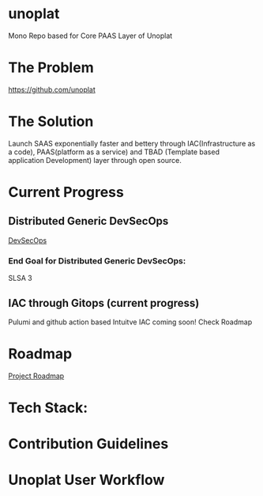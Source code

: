 # unoplat
Mono Repo based for Core PAAS Layer of Unoplat

# The Problem
https://github.com/unoplat

# The Solution
Launch SAAS exponentially faster and bettery through IAC(Infrastructure as a code), PAAS(platform as a service) and TBAD (Template based application Development) layer through open source.

# Current Progress

## Distributed Generic DevSecOps

[DevSecOps](https://github.com/unoplat/unoplat/blob/develop/.github/devSecOps.md)

### End Goal for Distributed Generic DevSecOps:
SLSA 3

## IAC through Gitops (current progress)

Pulumi and github action based Intuitve IAC coming soon! Check Roadmap

# Roadmap

[Project Roadmap](https://github.com/orgs/unoplat/projects/5)

# Tech Stack:




# Contribution Guidelines


# Unoplat User Workflow
